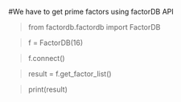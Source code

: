 #We have to get prime factors using factorDB API

>from factordb.factordb import FactorDB

>f = FactorDB(16)

>f.connect()

>result = f.get_factor_list()

>print(result)
